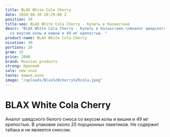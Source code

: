 ```yaml
---
title: BLAX White Cola Cherry
date: 2020-06-30 20:29:00 Z
position: 34
title-seo: BLAX White Cola Cherry - Купить в Казахстане
descr: "BLAX White Cola Cherry - Купить в Казахстане.\nАналог шведского белого снюса
  со вкусом колы и вишни и 49 мг крепостью. "
product-name: BLAX White Cola Cherry
nicotine: 49
portions: 20
gram: 15
price: 2000
brand: Russian products
strong: Крепкий
sale: new-snus
taste: вишня,кола
image: "/uploads/Blax%20cherry%20cola.jpeg"
---
```


# **BLAX White Cola Cherry**
Аналог шведского белого снюса со вкусом колы и вишни и 49 мг крепостью. 
В упаковке около 20 порционных пакетиков. 
Не содержит табака и не является снюсом.